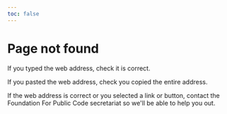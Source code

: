 ```yaml
---
toc: false
---
```


# Page not found

If you typed the web address, check it is correct.

If you pasted the web address, check you copied the entire address.

If the web address is correct or you selected a link or button, contact the Foundation For Public Code secretariat so we'll be able to help you out.
